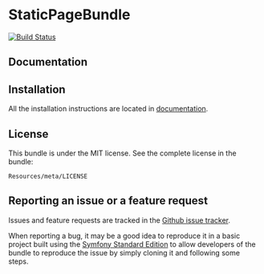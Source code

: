StaticPageBundle
================
[![Build Status](https://secure.travis-ci.org/4devs/StaticPageBundle.png?branch=master)](http://travis-ci.org/4devs/StaticPageBundle)

Documentation
-------------


Installation
------------

All the installation instructions are located in [documentation](https://github.com/4devs/StaticPageBundle/blob/master/Resources/doc/index.md).

License
-------

This bundle is under the MIT license. See the complete license in the bundle:

    Resources/meta/LICENSE

Reporting an issue or a feature request
---------------------------------------

Issues and feature requests are tracked in the [Github issue tracker](https://github.com/4devs/StaticPageBundle/issues).

When reporting a bug, it may be a good idea to reproduce it in a basic project
built using the [Symfony Standard Edition](https://github.com/symfony/symfony-standard)
to allow developers of the bundle to reproduce the issue by simply cloning it
and following some steps.
